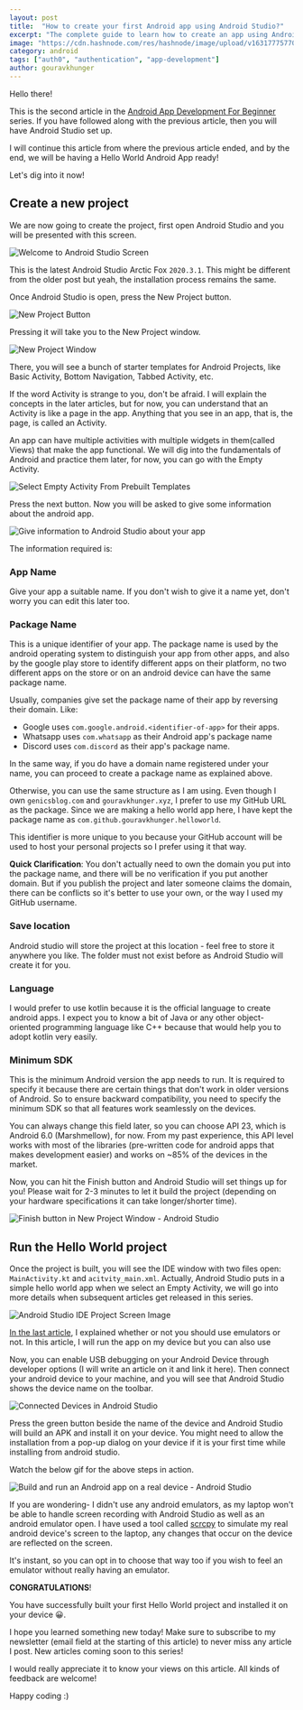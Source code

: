 ```yaml
---
layout: post
title:  "How to create your first Android app using Android Studio?"
excerpt: "The complete guide to learn how to create an app using Android Studio IDE."
image: "https://cdn.hashnode.com/res/hashnode/image/upload/v1631777577034/9OA5pi8ph.png"
category: android
tags: ["auth0", "authentication", "app-development"]
author: gouravkhunger
---
```


Hello there!

This is the second article in the [Android App Development For Beginner](https://genicsblog.com/series/android-development) series. If you have followed along with the previous article, then you will have Android Studio set up.

I will continue this article from where the previous article ended, and by the end, we will be having a Hello World Android App ready!

Let's dig into it now!

## Create a new project

We are now going to create the project, first open Android Studio and you will be presented with this screen.

![Welcome to Android Studio Screen](https://cdn.hashnode.com/res/hashnode/image/upload/v1631772463954/WoC110PBE.png)

This is the latest Android Studio Arctic Fox `2020.3.1`. This might be different from the older post but yeah, the installation process remains the same.

Once Android Studio is open, press the New Project button.

![New Project Button](https://cdn.hashnode.com/res/hashnode/image/upload/v1631772561088/aBJwhkyQ_.png)

Pressing it will take you to the New Project window.

![New Project Window](https://cdn.hashnode.com/res/hashnode/image/upload/v1631731580840/3jpz5Ssw7.png)

There, you will see a bunch of starter templates for Android Projects, like Basic Activity, Bottom Navigation, Tabbed Activity, etc. 

If the word Activity is strange to you, don't be afraid. I will explain the concepts in the later articles, but for now, you can understand that an Activity is like a page in the app. Anything that you see in an app, that is, the page, is called an Activity.

An app can have multiple activities with multiple widgets in them(called Views) that make the app functional. We will dig into the fundamentals of Android and practice them later, for now, you can go with the Empty Activity.

![Select Empty Activity From Prebuilt Templates](https://cdn.hashnode.com/res/hashnode/image/upload/v1631732822722/J6Kp0MJqq.png)

Press the next button. Now you will be asked to give some information about the android app. 

![Give information to Android Studio about your app](https://cdn.hashnode.com/res/hashnode/image/upload/v1631733019453/GNXLb_Ode.png)

The information required is:

### App Name 

Give your app a suitable name. If you don't wish to give it a name yet, don't worry you can edit this later too.

### Package Name

This is a unique identifier of your app. The package name is used by the android operating system to distinguish your app from other apps, and also by the google play store to identify different apps on their platform, no two different apps on the store or on an android device can have the same package name.

Usually, companies give set the package name of their app by reversing their domain. Like:

- Google uses `com.google.android.<identifier-of-app>` for their apps.
- Whatsapp uses `com.whatsapp` as their Android app's package name
- Discord uses `com.discord` as their app's package name.

In the same way, if you do have a domain name registered under your name, you can proceed to create a package name as explained above.

Otherwise, you can use the same structure as I am using. Even though I own `genicsblog.com` and `gouravkhunger.xyz`, I prefer to use my GitHub URL as the package. Since we are making a hello world app here, I have kept the package name as `com.github.gouravkhunger.helloworld`.

This identifier is more unique to you because your GitHub account will be used to host your personal projects so I prefer using it that way.

**Quick Clarification**: You don't actually need to own the domain you put into the package name, and there will be no verification if you put another domain. But if you publish the project and later someone claims the domain, there can be conflicts so it's better to use your own, or the way I used my GitHub username.

### Save location

Android studio will store the project at this location - feel free to store it anywhere you like. The folder must not exist before as Android Studio will create it for you.

### Language

I would prefer to use kotlin because it is the official language to create android apps. I expect you to know a bit of Java or any other object-oriented programming language like C++ because that would help you to adopt kotlin very easily.

### Minimum SDK

This is the minimum Android version the app needs to run. It is required to specify it because there are certain things that don't work in older versions of Android. So to ensure backward compatibility, you need to specify the minimum SDK so that all features work seamlessly on the devices.

You can always change this field later, so you can choose API 23, which is Android 6.0 (Marshmellow), for now. From my past experience, this API level works with most of the libraries (pre-written code for android apps that makes development easier) and works on ~85% of the devices in the market.

Now, you can hit the Finish button and Android Studio will set things up for you! Please wait for 2-3 minutes to let it build the project (depending on your hardware specifications it can take longer/shorter time).

![Finish button in New Project Window - Android Studio](https://cdn.hashnode.com/res/hashnode/image/upload/v1631734256571/QJ9wDuGId.png)

## Run the Hello World project

Once the project is built, you will see the IDE window with two files open: `MainActivity.kt` and `acitvity_main.xml`. Actually, Android Studio puts in a simple hello world app when we select an Empty Activity, we will go into more details when subsequent articles get released in this series.

![Android Studio IDE Project Screen Image](https://cdn.hashnode.com/res/hashnode/image/upload/v1631773265969/Sq2JDNXFps.png)

[In the last article](https://genicsblog.com/beginning-android-development-with-android-studio#emulators-yes-or-no), I explained whether or not you should use emulators or not. In this article, I will run the app on my device but you can also use 

Now, you can enable USB debugging on your Android Device through developer options (I will write an article on it and link it here). Then connect your android device to your machine, and you will see that Android Studio shows the device name on the toolbar.

![Connected Devices in Android Studio](https://cdn.hashnode.com/res/hashnode/image/upload/v1631774295972/kWzS5YgOC.png)

Press the green button beside the name of the device and Android Studio will build an APK  and install it on your device. You might need to allow the installation from a pop-up dialog on your device if it is your first time while installing from android studio.

Watch the below gif for the above steps in action.

![Build and run an Android app on a real device - Android Studio](https://cdn.hashnode.com/res/hashnode/image/upload/v1631775449659/4y5k5NRlC.gif)

If you are wondering- I didn't use any android emulators, as my laptop won't be able to handle screen recording with Android Studio as well as an android emulator open. I have used a tool called [scrcpy](https://github.com/Genymobile/scrcpy) to simulate my real android device's screen to the laptop, any changes that occur on the device are reflected on the screen.

It's instant, so you can opt in to choose that way too if you wish to feel an emulator without really having an emulator.

**CONGRATULATIONS**!

You have successfully built your first Hello World project and installed it on your device 😀.

I hope you learned something new today! Make sure to subscribe to my newsletter (email field at the starting of this article) to never miss any article I post. New articles coming soon to this series!

I would really appreciate it to know your views on this article. All kinds of feedback are welcome!

Happy coding :)